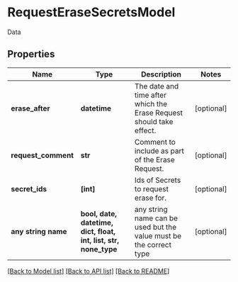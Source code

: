 # RequestEraseSecretsModel

Data

## Properties
Name | Type | Description | Notes
------------ | ------------- | ------------- | -------------
**erase_after** | **datetime** | The date and time after which the Erase Request should take effect. | [optional] 
**request_comment** | **str** | Comment to include as part of the Erase Request. | [optional] 
**secret_ids** | **[int]** | Ids of Secrets to request erase for. | [optional] 
**any string name** | **bool, date, datetime, dict, float, int, list, str, none_type** | any string name can be used but the value must be the correct type | [optional]

[[Back to Model list]](../README.md#documentation-for-models) [[Back to API list]](../README.md#documentation-for-api-endpoints) [[Back to README]](../README.md)


